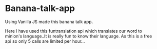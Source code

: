 # Banana-talk-app
 Using Vanilla JS made this banana talk app. 
 

Here I have used this funtranslation api which translates our word to minion's language..It is really fun to know their language.
As this is a free api so only 5 calls are limited per hour...
